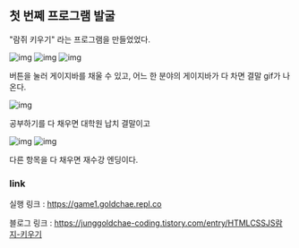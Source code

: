 ## 첫 번쩨 프로그램 발굴

"람쥐 키우기" 라는 프로그램을 만들었었다.

![img](./image/1.png)
![img](./image/2.png)
![img](./image/3.png)

버튼을 눌러 게이지바를 채울 수 있고, 어느 한 분야의 게이지바가 다 차면 결말 gif가 나온다.

![img](./image/4.png)

공부하기를 다 채우면 대학원 납치 결말이고

![img](./image/5.png)
![img](./image/6.png)

다른 항목을 다 채우면 재수강 엔딩이다.

### link

실행 링크 : https://game1.goldchae.repl.co

블로그 링크 : https://junggoldchae-coding.tistory.com/entry/HTMLCSSJS람지-키우기
